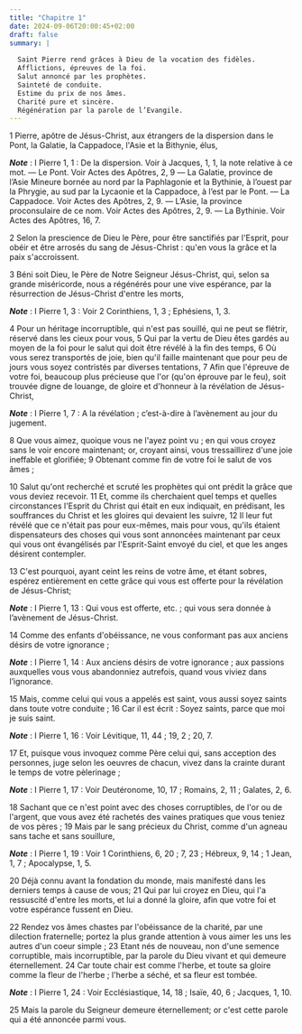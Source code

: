 ```yaml
---
title: "Chapitre 1"
date: 2024-09-06T20:00:45+02:00
draft: false
summary: |
  
  Saint Pierre rend grâces à Dieu de la vocation des fidèles.
  Afflictions, épreuves de la foi.
  Salut annoncé par les prophètes.
  Sainteté de conduite.
  Estime du prix de nos âmes.
  Charité pure et sincère.
  Régénération par la parole de l’Evangile.
---
```



1 Pierre, apôtre de Jésus-Christ, aux étrangers de la dispersion dans le Pont, la Galatie, la Cappadoce, l'Asie et la Bithynie, élus,

***Note*** :  I Pierre 1, 1 : De la dispersion. Voir à Jacques, 1, 1, la note relative à ce mot. ― Le Pont. Voir Actes des Apôtres, 2, 9 ― La Galatie, province de l’Asie Mineure bornée au nord par la Paphlagonie et la Bythinie, à l’ouest par la Phrygie, au sud par la Lycaonie et la Cappadoce, à l’est par le Pont. ― La Cappadoce. Voir Actes des Apôtres, 2, 9. ― L’Asie, la province proconsulaire de ce nom. Voir Actes des Apôtres, 2, 9. ― La Bythinie. Voir Actes des Apôtres, 16, 7.

2 Selon la prescience de Dieu le Père, pour être sanctifiés par l'Esprit, pour obéir et être arrosés du sang de Jésus-Christ : qu'en vous la grâce et la paix s'accroissent.


3 Béni soit Dieu, le Père de Notre Seigneur Jésus-Christ, qui, selon sa grande miséricorde, nous a régénérés pour une vive espérance, par la résurrection de Jésus-Christ d'entre les morts,

***Note*** :  I Pierre 1, 3 : Voir 2 Corinthiens, 1, 3 ; Ephésiens, 1, 3.

4 Pour un héritage incorruptible, qui n'est pas souillé, qui ne peut se flétrir, réservé dans les cieux pour vous, 5 Qui par la vertu de Dieu êtes gardés au moyen de la foi pour le salut qui doit être révélé à la fin des temps, 6 Où vous serez transportés de joie, bien qu'il faille maintenant que pour peu de jours vous soyez contristés par diverses tentations, 7 Afin que l'épreuve de votre foi, beaucoup plus précieuse que l'or (qu'on éprouve par le feu), soit trouvée digne de louange, de gloire et d'honneur à la révélation de Jésus-Christ,

***Note*** :  I Pierre 1, 7 : A la révélation ; c’est-à-dire à l’avènement au jour du jugement.

8 Que vous aimez, quoique vous ne l'ayez point vu ; en qui vous croyez sans le voir encore maintenant; or, croyant ainsi, vous tressaillirez d'une joie ineffable et glorifiée; 9 Obtenant comme fin de votre foi le salut de vos âmes ;


10 Salut qu'ont recherché et scruté les prophètes qui ont prédit la grâce que vous deviez recevoir. 11 Et, comme ils cherchaient quel temps et quelles circonstances l'Esprit du Christ qui était en eux indiquait, en prédisant, les souffrances du Christ et les gloires qui devaient les suivre, 12 Il leur fut révélé que ce n'était pas pour eux-mêmes, mais pour vous, qu'ils étaient dispensateurs des choses qui vous sont annoncées maintenant par ceux qui vous ont évangélisés par l'Esprit-Saint envoyé du ciel, et que les anges désirent contempler.


13 C'est pourquoi, ayant ceint les reins de votre âme, et étant sobres, espérez entièrement en cette grâce qui vous est offerte pour la révélation de Jésus-Christ;

***Note*** :  I Pierre 1, 13 : Qui vous est offerte, etc. ; qui vous sera donnée à l’avènement de Jésus-Christ.

14 Comme des enfants d'obéissance, ne vous conformant pas aux anciens désirs de votre ignorance ;

***Note*** :  I Pierre 1, 14 : Aux anciens désirs de votre ignorance ; aux passions auxquelles vous vous abandonniez autrefois, quand vous viviez dans l’ignorance.

15 Mais, comme celui qui vous a appelés est saint, vous aussi soyez saints dans toute votre conduite ; 16 Car il est écrit : Soyez saints, parce que moi je suis saint.

***Note*** :  I Pierre 1, 16 : Voir Lévitique, 11, 44 ; 19, 2 ; 20, 7.

17 Et, puisque vous invoquez comme Père celui qui, sans acception des personnes, juge selon les oeuvres de chacun, vivez dans la crainte durant le temps de votre pèlerinage ;

***Note*** :  I Pierre 1, 17 : Voir Deutéronome, 10, 17 ; Romains, 2, 11 ; Galates, 2, 6.

18 Sachant que ce n'est point avec des choses corruptibles, de l'or ou de l'argent, que vous avez été rachetés des vaines pratiques que vous teniez de vos pères ; 19 Mais par le sang précieux du Christ, comme d'un agneau sans tache et sans souillure,

***Note*** :  I Pierre 1, 19 : Voir 1 Corinthiens, 6, 20 ; 7, 23 ; Hébreux, 9, 14 ; 1 Jean, 1, 7 ; Apocalypse, 1, 5.

20 Déjà connu avant la fondation du monde, mais manifesté dans les derniers temps à cause de vous; 21 Qui par lui croyez en Dieu, qui l'a ressuscité d'entre les morts, et lui a donné la gloire, afin que votre foi et votre espérance fussent en Dieu.


22 Rendez vos âmes chastes par l'obéissance de la charité, par une dilection fraternelle; portez la plus grande attention à vous aimer les uns les autres d'un coeur simple ; 23 Etant nés de nouveau, non d'une semence corruptible, mais incorruptible, par la parole du Dieu vivant et qui demeure éternellement. 24 Car toute chair est comme l'herbe, et toute sa gloire comme la fleur de l'herbe ; l'herbe a séché, et sa fleur est tombée.

***Note*** :  I Pierre 1, 24 : Voir Ecclésiastique, 14, 18 ; Isaïe, 40, 6 ; Jacques, 1, 10.

25 Mais la parole du Seigneur demeure éternellement; or c'est cette parole qui a été annoncée parmi vous.

